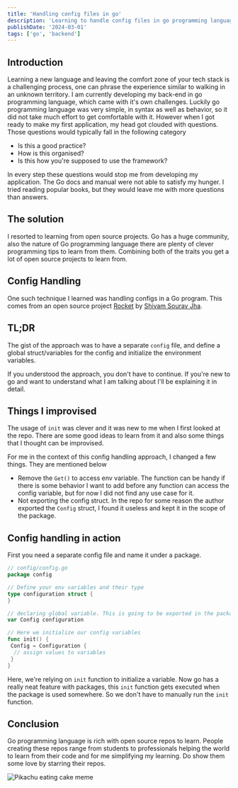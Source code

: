 ```yaml
---
title: 'Handling config files in go'
description: 'Learning to handle config files in go programming language'
publishDate: '2024-03-01'
tags: ['go', 'backend']
---
```


## Introduction

Learning a new language and leaving the comfort zone of your tech stack is a challenging process, one can phrase the experience similar to walking in an unknown territory.
I am currently developing my back-end in go programming language, which came with it's own challenges. Luckily go programming language was very simple, in syntax as well as behavior, so it did not take much effort to get comfortable with it.
However when I got ready to make my first application, my head got clouded with questions. Those questions would typically fall in the following category

- Is this a good practice?
- How is this organised?
- Is this how you're supposed to use the framework?

In every step these questions would stop me from developing my application.
The Go docs and manual were not able to satisfy my hunger. I tried reading popular books, but they would leave me with more questions than answers.

## The solution

I resorted to learning from open source projects. Go has a huge community, also the nature of Go programming language there are plenty of clever programming tips to learn from them. Combining both of the traits you get a lot of open source projects to learn from.

## Config Handling

One such technique I learned was handling configs in a Go program. This comes from an open source project [Rocket](https://github.com/Shivamsouravjha/Rocket) by [Shivam Sourav Jha](https://github.com/Shivamsouravjha/).

## TL;DR

The gist of the approach was to have a separate `config` file, and define a global struct/variables for the config and initialize the environment variables.

If you understood the approach, you don't have to continue. If you're new to go and want to understand what I am talking about I'll be explaining it in detail.

## Things I improvised

The usage of `init` was clever and it was new to me when I first looked at the repo. There are some good ideas to learn from it and also some things that I thought can be improvised.

For me in the context of this config handling approach, I changed a few things. They are mentioned below

- Remove the `Get()` to access env variable. The function can be handy if there is some behavior I want to add before any function can access the config variable, but for now I did not find any use case for it.
- Not exporting the config struct. In the repo for some reason the author exported the `Config` struct, I found it useless and kept it in the scope of the package.

## Config handling in action

First you need a separate config file and name it under a package.

```go
// config/config.go
package config

// Define your env variables and their type
type configuration struct {
}

// declaring global variable. This is going to be exported in the package.
var Config configuration

// Here we initialize our config variables
func init() {
 Config = Configuration {
  // assign values to variables
 }
}
```

Here, we're relying on `init` function to initialize a variable. Now go has a really neat feature with packages, this `init` function gets executed when the package is used somewhere. So we don't have to manually run the `init` function.

## Conclusion

Go programming language is rich with open source repos to learn. People creating these repos range from students to professionals helping the world to learn from their code and for me simplifying my learning. Do show them some love by starring their repos.

![Pikachu eating cake meme](https://dev-to-uploads.s3.amazonaws.com/uploads/articles/u8nwqr4sn3xdhrxueh3u.png)
